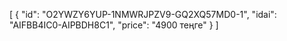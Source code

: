 [
  {
    "id": "O2YWZY6YUP-1NMWRJPZV9-GQ2XQ57MD0-1",
    "idai": "AIFBB4IC0-AIPBDH8C1",
    "price": "4900 теңге"
  }
]